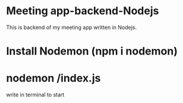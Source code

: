 # Meeting app-backend-Nodejs
This is backend of my meeting app written in Nodejs.

# Install Nodemon (npm i nodemon)

# nodemon /index.js 
write in terminal to start
